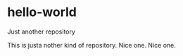 # hello-world
Just another repository

This is justa nother kind of repository.
Nice one. Nice one.
